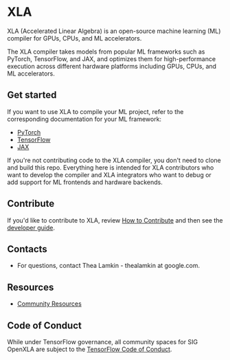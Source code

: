 # XLA

XLA (Accelerated Linear Algebra) is an open-source machine learning (ML)
compiler for GPUs, CPUs, and ML accelerators.

The XLA compiler takes models from popular ML frameworks such as PyTorch,
TensorFlow, and JAX, and optimizes them for high-performance execution across
different hardware platforms including GPUs, CPUs, and ML accelerators.

## Get started

If you want to use XLA to compile your ML project, refer to the corresponding
documentation for your ML framework:

* [PyTorch](https://pytorch.org/xla)
* [TensorFlow](https://www.tensorflow.org/xla)
* [JAX](https://jax.readthedocs.io/en/latest/notebooks/quickstart.html)

If you're not contributing code to the XLA compiler, you don't need to clone and
build this repo. Everything here is intended for XLA contributors who want to
develop the compiler and XLA integrators who want to debug or add support for ML
frontends and hardware backends.

## Contribute

If you'd like to contribute to XLA, review
[How to Contribute](CONTRIBUTING.md) and then see the
[developer guide](docs/developer_guide.md).

## Contacts

*   For questions, contact Thea Lamkin - thealamkin at google.com.

## Resources

*   [Community Resources](https://github.com/openxla/community)

## Code of Conduct

While under TensorFlow governance, all community spaces for SIG OpenXLA are
subject to the
[TensorFlow Code of Conduct](https://github.com/tensorflow/tensorflow/blob/master/CODE_OF_CONDUCT.md).

